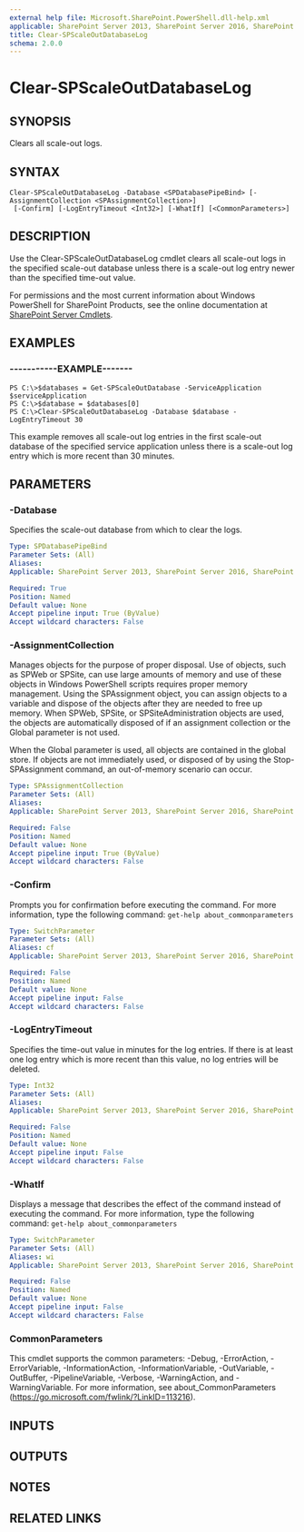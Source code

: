 ```yaml
---
external help file: Microsoft.SharePoint.PowerShell.dll-help.xml
applicable: SharePoint Server 2013, SharePoint Server 2016, SharePoint Server 2019
title: Clear-SPScaleOutDatabaseLog
schema: 2.0.0
---
```


# Clear-SPScaleOutDatabaseLog

## SYNOPSIS

Clears all scale-out logs.

## SYNTAX

```
Clear-SPScaleOutDatabaseLog -Database <SPDatabasePipeBind> [-AssignmentCollection <SPAssignmentCollection>]
 [-Confirm] [-LogEntryTimeout <Int32>] [-WhatIf] [<CommonParameters>]
```

## DESCRIPTION
Use the Clear-SPScaleOutDatabaseLog cmdlet clears all scale-out logs in the specified scale-out database unless there is a scale-out log entry newer than the specified time-out value.

For permissions and the most current information about Windows PowerShell for SharePoint Products, see the online documentation at [SharePoint Server Cmdlets](https://docs.microsoft.com/powershell/sharepoint/sharepoint-server/sharepoint-server-cmdlets).

## EXAMPLES

### -----------EXAMPLE------- 
```
PS C:\>$databases = Get-SPScaleOutDatabase -ServiceApplication $serviceApplication
PS C:\>$database = $databases[0]
PS C:\>Clear-SPScaleOutDatabaseLog -Database $database -LogEntryTimeout 30
```

This example removes all scale-out log entries in the first scale-out database of the specified service application unless there is a scale-out log entry which is more recent than 30 minutes.

## PARAMETERS

### -Database
Specifies the scale-out database from which to clear the logs.

```yaml
Type: SPDatabasePipeBind
Parameter Sets: (All)
Aliases: 
Applicable: SharePoint Server 2013, SharePoint Server 2016, SharePoint Server 2019

Required: True
Position: Named
Default value: None
Accept pipeline input: True (ByValue)
Accept wildcard characters: False
```

### -AssignmentCollection
Manages objects for the purpose of proper disposal.
Use of objects, such as SPWeb or SPSite, can use large amounts of memory and use of these objects in Windows PowerShell scripts requires proper memory management.
Using the SPAssignment object, you can assign objects to a variable and dispose of the objects after they are needed to free up memory.
When SPWeb, SPSite, or SPSiteAdministration objects are used, the objects are automatically disposed of if an assignment collection or the Global parameter is not used.

When the Global parameter is used, all objects are contained in the global store.
If objects are not immediately used, or disposed of by using the Stop-SPAssignment command, an out-of-memory scenario can occur.

```yaml
Type: SPAssignmentCollection
Parameter Sets: (All)
Aliases: 
Applicable: SharePoint Server 2013, SharePoint Server 2016, SharePoint Server 2019

Required: False
Position: Named
Default value: None
Accept pipeline input: True (ByValue)
Accept wildcard characters: False
```

### -Confirm
Prompts you for confirmation before executing the command.
For more information, type the following command: `get-help about_commonparameters`

```yaml
Type: SwitchParameter
Parameter Sets: (All)
Aliases: cf
Applicable: SharePoint Server 2013, SharePoint Server 2016, SharePoint Server 2019

Required: False
Position: Named
Default value: None
Accept pipeline input: False
Accept wildcard characters: False
```

### -LogEntryTimeout
Specifies the time-out value in minutes for the log entries.
If there is at least one log entry which is more recent than this value, no log entries will be deleted.

```yaml
Type: Int32
Parameter Sets: (All)
Aliases: 
Applicable: SharePoint Server 2013, SharePoint Server 2016, SharePoint Server 2019

Required: False
Position: Named
Default value: None
Accept pipeline input: False
Accept wildcard characters: False
```

### -WhatIf
Displays a message that describes the effect of the command instead of executing the command.
For more information, type the following command: `get-help about_commonparameters`

```yaml
Type: SwitchParameter
Parameter Sets: (All)
Aliases: wi
Applicable: SharePoint Server 2013, SharePoint Server 2016, SharePoint Server 2019

Required: False
Position: Named
Default value: None
Accept pipeline input: False
Accept wildcard characters: False
```

### CommonParameters
This cmdlet supports the common parameters: -Debug, -ErrorAction, -ErrorVariable, -InformationAction, -InformationVariable, -OutVariable, -OutBuffer, -PipelineVariable, -Verbose, -WarningAction, and -WarningVariable. For more information, see about_CommonParameters (https://go.microsoft.com/fwlink/?LinkID=113216).

## INPUTS

## OUTPUTS

## NOTES

## RELATED LINKS

